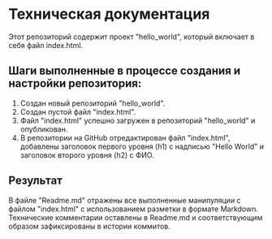# Техническая документация

Этот репозиторий содержит проект "hello_world", который включает в себя файл index.html.

## Шаги выполненные в процессе создания и настройки репозитория:

1. Создан новый репозиторий "hello_world".
2. Создан пустой файл "index.html".
3. Файл "index.html" успешно загружен в репозиторий "hello_world" и опубликован.
4. В репозитории на GitHub отредактирован файл "index.html", добавлены заголовок первого уровня (h1) с надписью "Hello World" и заголовок второго уровня (h2) с ФИО.

## Результат

В файле "Readme.md" отражены все выполненные манипуляции с файлом "index.html" с использованием разметки в формате Markdown. Технические комментарии оставлены в Readme.md и соответствующим образом зафиксированы в истории коммитов.
